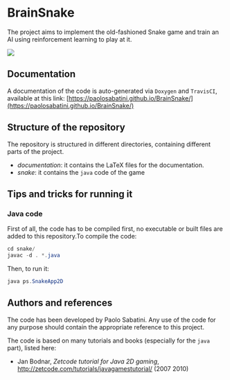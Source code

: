 # BrainSnake
The project aims to implement the old-fashioned Snake game and train an AI using reinforcement learning to play at it. 

![](https://github.com/paolosabatini/BrainSnake/workflows/Java-CI/badge.svg)

## Documentation

A documentation of the code is auto-generated via `Doxygen` and `TravisCI`, available at this link: [https://paolosabatini.github.io/BrainSnake/](https://paolosabatini.github.io/BrainSnake/)

## Structure of the repository

The repository is structured in different directories, containing different parts of the project.
- *documentation*: it contains the LaTeX files for the documentation.
- *snake*: it contains the `java` code of the game


## Tips and tricks for running it

### Java code

First of all, the code has to be compiled first, no executable or built files are added to this repository.To compile the code:
```java
cd snake/
javac -d . *.java
```
Then, to run it:
```java
java ps.SnakeApp2D
```

## Authors and references

The code has been developed by Paolo Sabatini. Any use of the code for any purpose should contain the appropriate reference to this project.

The code is based on many tutorials and books (especially for the `java` part), listed here:
- Jan Bodnar, _Zetcode tutorial for Java 2D gaming_, http://zetcode.com/tutorials/javagamestutorial/ (2007 2010)

